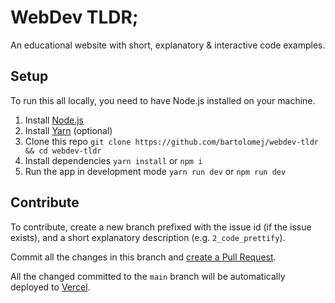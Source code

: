 # WebDev TLDR;

An educational website with short, explanatory & interactive code examples.

## Setup

To run this all locally, you need to have Node.js installed on your machine.

1. Install [Node.js](https://nodejs.org/en/)
2. Install [Yarn](https://classic.yarnpkg.com/en/docs/install/) (optional)
3. Clone this repo `git clone https://github.com/bartolomej/webdev-tldr && cd webdev-tldr`
4. Install dependencies `yarn install` or `npm i`
5. Run the app in development mode `yarn run dev` or `npm run dev`

## Contribute

To contribute, create a new branch prefixed with the issue id (if the issue exists), and a short explanatory description (e.g. `2_code_prettify`).

Commit all the changes in this branch and [create a Pull Request](https://docs.github.com/en/github/collaborating-with-issues-and-pull-requests/creating-a-pull-request).

All the changed committed to the `main` branch will be automatically deployed to [Vercel](https://vercel.com/).
